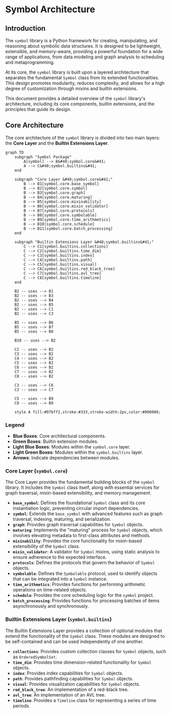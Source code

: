 # Symbol Architecture

## Introduction

The `symbol` library is a Python framework for creating, manipulating, and reasoning about symbolic data structures. It is designed to be lightweight, extensible, and memory-aware, providing a powerful foundation for a wide range of applications, from data modeling and graph analysis to scheduling and metaprogramming.

At its core, the `symbol` library is built upon a layered architecture that separates the fundamental `Symbol` class from its extended functionalities. This design promotes modularity, reduces complexity, and allows for a high degree of customization through mixins and builtin extensions.

This document provides a detailed overview of the `symbol` library's architecture, including its core components, builtin extensions, and the principles that guide its design.

## Core Architecture

The core architecture of the `symbol` library is divided into two main layers: the **Core Layer** and the **Builtin Extensions Layer**.

```mermaid
graph TD
    subgraph "Symbol Package"
        A[symbol] --> B&#40;symbol.core&#41;
        A --> C&#40;symbol.builtins&#41;
    end

    subgraph "Core Layer &#40;symbol.core&#41;"
        B --> B1[symbol.core.base_symbol]
        B --> B2[symbol.core.symbol]
        B --> B3[symbol.core.graph]
        B --> B4[symbol.core.maturing]
        B --> B5[symbol.core.mixinability]
        B --> B6[symbol.core.mixin_validator]
        B --> B7[symbol.core.protocols]
        B --> B8[symbol.core.symbolable]
        B --> B9[symbol.core.time_arithmetics]
        B --> B10[symbol.core.schedule]
        B --> B11[symbol.core.batch_processing]
    end

    subgraph "Builtin Extensions Layer &#40;symbol.builtins&#41;"
        C --> C1[symbol.builtins.collections]
        C --> C2[symbol.builtins.time_dim]
        C --> C3[symbol.builtins.index]
        C --> C4[symbol.builtins.path]
        C --> C5[symbol.builtins.visual]
        C --> C6[symbol.builtins.red_black_tree]
        C --> C7[symbol.builtins.avl_tree]
        C --> C8[symbol.builtins.timeline]
    end

    B2 -- uses --> B1
    B2 -- uses --> B3
    B2 -- uses --> B4
    B2 -- uses --> B5
    B2 -- uses --> C1
    B2 -- uses --> C3

    B5 -- uses --> B6
    B5 -- uses --> B7
    B5 -- uses --> B8
    
    B10 -- uses --> B2

    C2 -- uses --> B2
    C3 -- uses --> B2
    C4 -- uses --> B2
    C5 -- uses --> B2
    C6 -- uses --> B2
    C7 -- uses --> B2
    C8 -- uses --> B2

    C3 -- uses --> C6
    C3 -- uses --> C7

    C5 -- uses --> B9
    C8 -- uses --> B9

    style A fill:#97bff2,stroke:#333,stroke-width:2px,color:#000000;
```

### Legend

*   **Blue Boxes**: Core architectural components.
*   **Green Boxes**: Builtin extension modules.
*   **Light Blue Boxes**: Modules within the `symbol.core` layer.
*   **Light Green Boxes**: Modules within the `symbol.builtins` layer.
*   **Arrows**: Indicate dependencies between modules.

### Core Layer (`symbol.core`)

The Core Layer provides the fundamental building blocks of the `symbol` library. It includes the `Symbol` class itself, along with essential services for graph traversal, mixin-based extensibility, and memory management.

*   **`base_symbol`**: Defines the foundational `Symbol` class and its core instantiation logic, preventing circular import dependencies.
*   **`symbol`**: Extends the `base_symbol` with advanced features such as graph traversal, indexing, maturing, and serialization.
*   **`graph`**: Provides graph traversal capabilities for `Symbol` objects.
*   **`maturing`**: Implements the "maturing" process for `Symbol` objects, which involves elevating metadata to first-class attributes and methods.
*   **`mixinability`**: Provides the core functionality for mixin-based extensibility of the `Symbol` class.
*   **`mixin_validator`**: A validator for `Symbol` mixins, using static analysis to ensure adherence to the expected interface.
*   **`protocols`**: Defines the protocols that govern the behavior of `Symbol` objects.
*   **`symbolable`**: Defines the `Symbolable` protocol, used to identify objects that can be integrated into a `Symbol` instance.
*   **`time_arithmetics`**: Provides functions for performing arithmetic operations on time-related objects.
*   **`schedule`**: Provides the core scheduling logic for the `symbol` project.
*   **`batch_processing`**: Provides functions for processing batches of items asynchronously and synchronously.

### Builtin Extensions Layer (`symbol.builtins`)

The Builtin Extensions Layer provides a collection of optional modules that extend the functionality of the `Symbol` class. These modules are designed to be self-contained and can be used independently of one another.

*   **`collections`**: Provides custom collection classes for `Symbol` objects, such as `OrderedSymbolSet`.
*   **`time_dim`**: Provides time dimension-related functionality for `Symbol` objects.
*   **`index`**: Provides index capabilities for `Symbol` objects.
*   **`path`**: Provides pathfinding capabilities for `Symbol` objects.
*   **`visual`**: Provides visualization capabilities for `Symbol` objects.
*   **`red_black_tree`**: An implementation of a red-black tree.
*   **`avl_tree`**: An implementation of an AVL tree.
*   **`timeline`**: Provides a `Timeline` class for representing a series of time periods.
